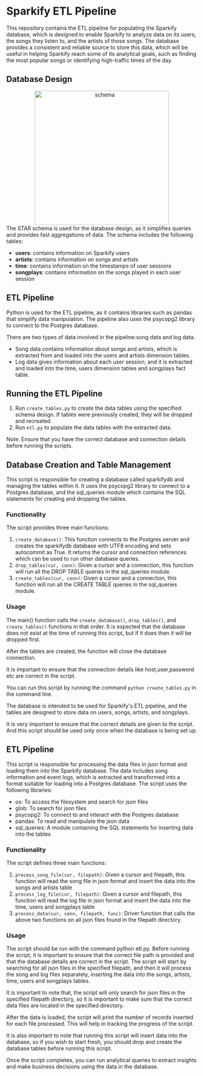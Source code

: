 # Sparkify ETL Pipeline

This repository contains the ETL pipeline for populating the Sparkify database, which is designed to enable Sparkify to analyze data on its users, the songs they listen to, and the artists of those songs. The database provides a consistent and reliable source to store this data, which will be useful in helping Sparkify reach some of its analytical goals, such as finding the most popular songs or identifying high-traffic times of the day.

## Database Design

<center><img width="354" alt="schema" src="https://user-images.githubusercontent.com/47195793/211654606-65a33bca-bf9c-4a04-8aa3-a88a31b7abc9.png"></center>
The STAR schema is used for the database design, as it simplifies queries and provides fast aggregations of data. The schema includes the following tables:

- **users**: contains information on Sparkify users
- **artists**: contains information on songs and artists
- **time**: contains information on the timestamps of user sessions
- **songplays**: contains information on the songs played in each user session

## ETL Pipeline

Python is used for the ETL pipeline, as it contains libraries such as pandas that simplify data manipulation. The pipeline also uses the psycopg2 library to connect to the Postgres database.

There are two types of data involved in the pipeline:song data and log data. 
- Song data contains information about songs and artists, which is extracted from and loaded into the users and artists dimension tables.
- Log data gives information about each user session, and it is extracted and loaded into the time, users dimension tables and songplays fact table.

## Running the ETL Pipeline

1. Run `create_tables.py` to create the data tables using the specified schema design. If tables were previously created, they will be dropped and recreated.
2. Run `etl.py` to populate the data tables with the extracted data.

Note: Ensure that you have the correct database and connection details before running the scripts.

## Database Creation and Table Management

This script is responsible for creating a database called sparkifydb and managing the tables within it. It uses the psycopg2 library to connect to a Postgres database, and the sql_queries module which contains the SQL statements for creating and dropping the tables.

### Functionality

The script provides three main functions:
1. `create_database()`: This function connects to the Postgres server and creates the sparkifydb database with UTF8 encoding and sets autocommit as True. It returns the cursor and connection references which can be used to run other database queries.
2. `drop_tables(cur, conn)`: Given a cursor and a connection, this function will run all the DROP TABLE queries in the sql_queries module.
3. `create_tables(cur, conn)`: Given a cursor and a connection, this function will run all the CREATE TABLE queries in the sql_queries module.

### Usage

The main() function calls the `create_database()`, `drop_tables()`, and `create_tables()` functions in that order. It is expected that the database does not exist at the time of running this script, but if it does then it will be dropped first. 

After the tables are created, the function will close the database connection.

It is important to ensure that the connection details like host,user,password etc are correct in the script.

You can run this script by running the command `python create_tables.py` in the command line.

The database is intended to be used for Sparkify's ETL pipeline, and the tables are designed to store data on users, songs, artists, and songplays.

It is very important to ensure that the correct details are given to the script. And this script should be used only once when the database is being set up.

## ETL Pipeline

This script is responsible for processing the data files in json format and loading them into the Sparkify database. The data includes song information and event logs, which is extracted and transformed into a format suitable for loading into a Postgres database. The script uses the following libraries:
* os: To access the filesystem and search for json files
* glob: To search for json files
* psycopg2: To connect to and interact with the Postgres database
* pandas: To read and manipulate the json data
* sql_queries: A module containing the SQL statements for inserting data into the tables

### Functionality

The script defines three main functions:
1. `process_song_file(cur, filepath)`: Given a cursor and filepath, this function will read the song file in json format and insert the data into the songs and artists table
2. `process_log_file(cur, filepath)`: Given a cursor and filepath, this function will read the log file in json format and insert the data into the time, users and songplays table
3. `process_data(cur, conn, filepath, func)`: Driver function that calls the above two functions on all json files found in the filepath directory.

### Usage

The script should be run with the command python etl.py. Before running the script, it is important to ensure that the correct file path is provided and that the database details are correct in the script. The script will start by searching for all json files in the specified filepath, and then it will process the song and log files separately, inserting the data into the songs, artists, time, users and songplays tables.

It is important to note that, the script will only search for json files in the specified filepath directory, so it is important to make sure that the correct data files are located in the specified directory.

After the data is loaded, the script will print the number of records inserted for each file processed. This will help in tracking the progress of the script.

It is also important to note that running this script will insert data into the database, so if you wish to start fresh, you should drop and create the database tables before running this script.

Once the script completes, you can run analytical queries to extract insights and make business decisions using the data in the database.
